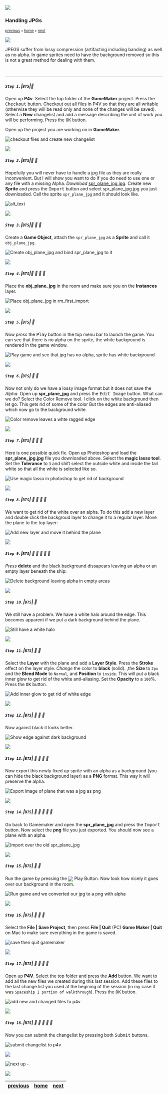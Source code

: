 ![](../images/line3.png)

### Handling JPGs

<sub>[previous](../pixel-graphics/README.md#user-content-pixel-graphics-formats) • [home](../README.md#user-content-gms2-background-tiles--sprites---table-of-contents) • [next](../handling-gif/README.md#user-content-handling-gifs-and-other-formats)</sub>

![](../images/line3.png)

JPEGS suffer from lossy compression (artifacting including banding) as well as no alpha.  In game sprites need to have the background removed so this is not a great method for dealing with them. 

<br>

---


##### `Step 1.`\|`BTS`|:small_blue_diamond:

Open up **P4v**.  Select the top folder of the **GameMaker** project. Press the <kbd>Checkout</kbd> button.  Checkout out all files in P4V so that they are all writable (otherwise they will be read only and none of the changes will be saved). Select a **New** changelist and add a message describing the unit of work you will be performing. Press the <kbd>OK</kbd> button.

Open up the project you are working on in **GameMaker**. 

![checkout files and create new changelist](images/checkoutFiles.png)

![](../images/line2.png)

##### `Step 2.`\|`BTS`|:small_blue_diamond: :small_blue_diamond: 

Hopefully you will never have to handle a jpg file as they are really inconvenient.  But I will show you want to do if you do need to use one or any file with a missing Alpha.  *Download* [spr_plane_jpg.jpg](../Assets/JPG/spr_plane_jpg.jpg). Create new **Sprite** and press the <kbd>Import</kbd> button and select spr_plane_jpg.jpg you just downloaded. Call the sprite `spr_plane_jpg` and it should look like.

![alt_text](images/SprPlaneJpg.png)

![](../images/line2.png)

##### `Step 3.`\|`BTS`|:small_blue_diamond: :small_blue_diamond: :small_blue_diamond:

Create a **Game Object**, attach the `spr_plane_jpg` as a **Sprite** and call it `obj_plane_jpg`.

![Create obj_plane_jpg and bind spr_plane_jpg to it](images/ObjPlaneJPG.png)

![](../images/line2.png)

##### `Step 4.`\|`BTS`|:small_blue_diamond: :small_blue_diamond: :small_blue_diamond: :small_blue_diamond:

Place the **obj_plane_jpg**  in the room and make sure you on the **Instances** layer.

![Place obj_plane_jpg in rm_first_import](images/PutPlaneInRoom.png)

![](../images/line2.png)

##### `Step 5.`\|`BTS`| :small_orange_diamond:

Now *press* the <kbd>Play</kbd> button in the top menu bar to launch the game. You can see that there is no alpha on the sprite, the white background is rendered in the game window.

![Play game and see that jpg has no alpha, sprite has white background](images/RunGameWithJPGWhiteBG.png)

![](../images/line2.png)

##### `Step 6.`\|`BTS`| :small_orange_diamond: :small_blue_diamond:

Now not only do we have a lossy image format but it does not save the *Alpha*. Open up **spr_plane_jpg** and press the <kbd>Edit Image</kbd> button.  What can we do? Select the Color Remove tool. I click on the white background then let go.  This gets rid of some of the color But the edges are anti-aliased which now go to the background white.

![Color remove leaves a whte ragged edge](images/ColorRemove.gif)

![](../images/line2.png)

##### `Step 7.`\|`BTS`| :small_orange_diamond: :small_blue_diamond: :small_blue_diamond:

Here is one possible quick fix.  Open up Photoshop and load the **spr_plane_jpg.jpg** file you downloaded above. Select the **magic lasso tool**.  Set the **Tolerance** to `3` and shift select the outside white and inside the tail white so that all the white is selected like so.

![Use magic lasso in photoshop to get rid of background](images/MagicWandSelectionOfWhite.png)

![](../images/line2.png)

##### `Step 8.`\|`BTS`| :small_orange_diamond: :small_blue_diamond: :small_blue_diamond: :small_blue_diamond:

We want to get rid of the white over an alpha.  To do this add a new layer and double click the backgroud layer to change it to a regular layer. Move the plane to the top layer:

![Add new layer and move it behind the plane](images/AddEmptyLayerBeneathPlane.png)

![](../images/line2.png)

##### `Step 9.`\|`BTS`| :small_orange_diamond: :small_blue_diamond: :small_blue_diamond: :small_blue_diamond: :small_blue_diamond:

*Press* **delete** and the black background dissapears leaving an alpha or an empty layer beneath the ship:

![Delete background leaving alpha in empty areas](images/DeleteBacktround.png)

![](../images/line2.png)

##### `Step 10.`\|`BTS`| :large_blue_diamond:

We still have a problem.  We have a white halo around the edge.  This becomes apparent if we put a dark background behind the plane.

![Still have a white halo](images/WhiteHalo.png)

![](../images/line2.png)

##### `Step 11.`\|`BTS`| :large_blue_diamond: :small_blue_diamond: 

Select the **Layer** with the plane and add a **Layer Style**. Press the **Stroke** effect on the layer style.  *Change* the color to **black** (solid). ,the **Size** to `2px` and the **Blend Mode** to `Normal`, and **Position** to `inside`.  This will put a black inner glow to get rid of the white anti-aliasing. Set the **Opacity** to a `100`%. Press the <kbd>OK</kbd> button.

![Add inner glow to get rid of white edge](images/InnerBlackGlow.png)

![](../images/line2.png)

##### `Step 12.`\|`BTS`| :large_blue_diamond: :small_blue_diamond: :small_blue_diamond: 

Now against black it looks better.

![Show edge against dark background](images/ImprovedEdge.png)

![](../images/line2.png)

##### `Step 13.`\|`BTS`| :large_blue_diamond: :small_blue_diamond: :small_blue_diamond:  :small_blue_diamond: 

Now export this newly fixed up sprite with an alpha as a background (you can hide the black background layer) as a **PNG** format.  This way it will preserve the alpha.

![Export image of plane that was a jpg as png](images/ExportAsPNG.png)

![](../images/line2.png)

##### `Step 14.`\|`BTS`| :large_blue_diamond: :small_blue_diamond: :small_blue_diamond: :small_blue_diamond:  :small_blue_diamond: 

Go back to Gamemaker and open the **spr_plane_jpg** and press the <kbd>Import</kbd> button.  Now select the **png** file you just exported.  You should now see a plane with an alpha.

![Import over the old spr_plane_jpg](images/ReImportSprite.png)

![](../images/line2.png)

##### `Step 15.`\|`BTS`| :large_blue_diamond: :small_orange_diamond: 

Run the game by pressing the <img style="vertical-align:middle" src="http://marcaubanel.com/gamemaker/GMS2-Images/Shared/Icon_RunProject.png"> Play Button. Now look how nicely it goes over our background in the room.

![Run game and we converted our jpg to a png with alpha](images/FixedJPGInRoom.png)

![](../images/line2.png)

##### `Step 16.`\|`BTS`| :large_blue_diamond: :small_orange_diamond:   :small_blue_diamond: 

Select the **File | Save Project**, then press **File | Quit** (PC) **Game Maker | Quit** on Mac to make sure everything in the game is saved.

![save then quit gamemaker](images/saveQuit.png)

![](../images/line2.png)

##### `Step 17.`\|`BTS`| :large_blue_diamond: :small_orange_diamond: :small_blue_diamond: :small_blue_diamond:

Open up **P4V**.  Select the top folder and press the **Add** button.  We want to add all the new files we created during this last session.  Add these files to the last change list you used at the begining of the session (in my case it was `Spaceship I portion of walkthrough`). Press the <kbd>OK</kbd> button.

![add new and changed files to p4v](images/add.png)

![](../images/line2.png)

##### `Step 18.`\|`BTS`| :large_blue_diamond: :small_orange_diamond: :small_blue_diamond: :small_blue_diamond: :small_blue_diamond:

Now you can submit the changelist by pressing both <kbd>Submit</kbd> buttons.

![submit changelist to p4v](images/submit.png)

![](../images/line.png)

<!-- <img src="https://via.placeholder.com/1000x100/45D7CA/000000/?text=Next Up - Gifs and More"> -->
![next up - ](images/banner.png)

![](../images/line.png)

| [previous](../pixel-graphics/README.md#user-content-pixel-graphics-formats)| [home](../README.md#user-content-gms2-background-tiles--sprites---table-of-contents) | [next](../handling-gif/README.md#user-content-handling-gifs-and-other-formats)|
|---|---|---|
